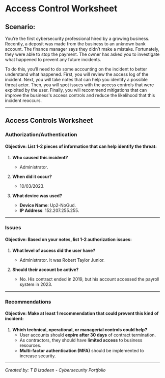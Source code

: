 # Access Control Worksheet

## Scenario:
You’re the first cybersecurity professional hired by a growing business. Recently, a deposit was made from the business to an unknown bank account. The finance manager says they didn’t make a mistake. Fortunately, they were able to stop the payment. The owner has asked you to investigate what happened to prevent any future incidents.

To do this, you’ll need to do some accounting on the incident to better understand what happened. First, you will review the access log of the incident. Next, you will take notes that can help you identify a possible threat actor. Then, you will spot issues with the access controls that were exploited by the user. Finally, you will recommend mitigations that can improve the business's access controls and reduce the likelihood that this incident reoccurs.

---

## Access Controls Worksheet

### Authorization/Authentication

#### Objective: List 1-2 pieces of information that can help identify the threat:

1. **Who caused this incident?**
   - Administrator.
   
2. **When did it occur?**
   - 10/03/2023.
   
3. **What device was used?**
   - **Device Name**: Up2-NoGud.
   - **IP Address**: 152.207.255.255.

---

### Issues

#### Objective: Based on your notes, list 1-2 authorization issues:

1. **What level of access did the user have?**
   - Administrator. It was Robert Taylor Junior.

2. **Should their account be active?**
   - No. His contract ended in 2019, but his account accessed the payroll system in 2023.

---

### Recommendations

#### Objective: Make at least 1 recommendation that could prevent this kind of incident:

1. **Which technical, operational, or managerial controls could help?**
   - User accounts should **expire after 30 days** of contract termination.
   - As contractors, they should have **limited access** to business resources.
   - **Multi-factor authentication (MFA)** should be implemented to increase security.

---

*Created by: T B Izadeen - Cybersecurity Portfolio*
